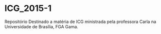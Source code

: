 # ICG_2015-1
Repositório Destinado a matéria de ICG ministrada pela professora Carla na Universidade de Brasília, FGA Gama.
